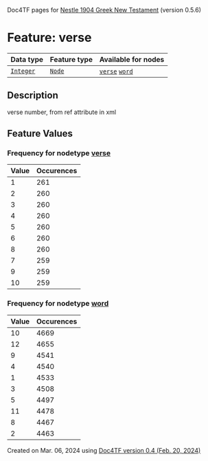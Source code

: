 Doc4TF pages for [Nestle 1904 Greek New Testament](https://github.com/saulocantanhede/tfgreek2/tree/main/tf) (version 0.5.6)
# Feature: verse
Data type|Feature type|Available for nodes
---|---|---
[`Integer`](featurebydatatype.md#integer)|[`Node`](featurebytype.md#node)| [`verse`](featurebynodetype.md#verse)  [`word`](featurebynodetype.md#word) 
## Description
verse number, from ref attribute in xml
## Feature Values
### Frequency for nodetype [verse](featurebynodetype.md#verse)
Value|Occurences
---|---
1|261
2|260
3|260
4|260
5|260
6|260
8|260
7|259
9|259
10|259
### Frequency for nodetype [word](featurebynodetype.md#word)
Value|Occurences
---|---
10|4669
12|4655
9|4541
4|4540
1|4533
3|4508
5|4497
11|4478
8|4467
2|4463
 

Created on Mar. 06, 2024 using [Doc4TF  version 0.4 (Feb. 20, 2024)](https://github.com/tonyjurg/Doc4TF) 